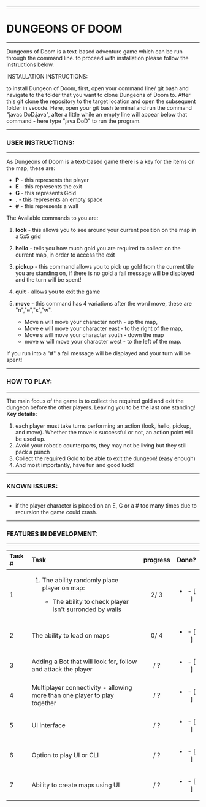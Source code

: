 --------------------				
# DUNGEONS OF DOOM
--------------------

Dungeons of Doom is a text-based adventure game which can be run through the command line.
to proceed with installation please follow the instructions below.

INSTALLATION INSTRUCTIONS:

to install Dungeon of Doom, first, open your command line/ git bash and navigate to the folder that you want to clone 
Dungeons of Doom to. After this git clone the repository to the target location and open the subsequent folder in
vscode. Here, open your git bash terminal and run the command "javac DoD.java", after a little while
an empty line will appear below that command - here type "java DoD" to run the program.

------------------
### USER INSTRUCTIONS:
------------------

As Dungeons of Doom is a text-based game there is a key for the items on the map, these are:

- **P** - this represents the player
- **E** - this represents the exit
- **G** - this represents Gold
- **.** - this represents an empty space
- **#** - this represents a wall

The Available commands to you are:

1. **look** - this allows you to see around your current position on the map in a 5x5 grid

2. **hello** - tells you how much gold you are required to collect on the current map, in order to access the exit

3. **pickup** - this command allows you to pick up gold from the current tile you are standing on, if there is no gold
a fail message will be displayed and the turn will be spent!

4. **quit** - allows you to exit the game

5. **move** - this command has 4 variations after the word move, these are "n","e","s","w". 
    * Move n will move your character north - up the map, 
    * Move e will move your character east - to the right of the map,
    * Move s will move your character south - down the map
    * move w will move your character west - to the left of the map. 

If you run into a "#" a fail message will be displayed and your turn will be spent!

------------------
### HOW TO PLAY:
------------------
The main focus of the game is to collect the required gold and exit the dungeon before the other players. Leaving you to be the last one standing!
**Key details:**

1. each player must take turns performing an action (look, hello, pickup, and move). Whether the move is successful or not, an action point will be used up.
2. Avoid your robotic counterparts, they may not be living but they still pack a punch
3. Collect the required Gold to be able to exit the dungeon! (easy enough)
4. And most importantly, have fun and good luck!
------------------
### KNOWN ISSUES:
------------------
* if the player character is placed on an E, G or a # too many times due to recursion the game could crash.

----------------------------
### FEATURES IN DEVELOPMENT:
----------------------------

| Task # | Task                                                                     | progress| Done?                  |
| :----- |:-------------------------------------------------------------------------| :------:|:----------------------:|
| 1      | <ol><li> The ability randomly place player on map:</li><ul><li> The ability to check player isn't surronded by walls</li></ul><ol>                                                                             | 2/ 3    |<ul><li>- [ ] </li></ul>|
| 2      | The ability to load on maps                                              | 0/ 4    |<ul><li>- [ ] </li></ul>|
| 3      | Adding a Bot that will look for, follow and attack the player            | / ?     |<ul><li>- [ ] </li></ul>|
| 4      | Multiplayer connectivity - allowing more than one player to play together| / ?     |<ul><li>- [ ] </li></ul>|
| 5      | UI interface                                                             | / ?     |<ul><li>- [ ] </li></ul>|
| 6      | Option to play UI or CLI                                                 | / ?     |<ul><li>- [ ] </li></ul>|
| 7      | Ability to create maps using UI                                          | / ?     |<ul><li>- [ ] </li></ul>|
